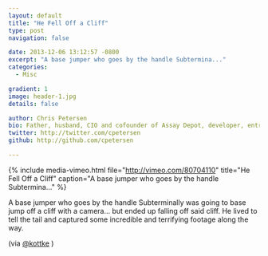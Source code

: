 ```yaml
---
layout: default
title: "He Fell Off a Cliff"
type: post
navigation: false

date: 2013-12-06 13:12:57 -0800
excerpt: "A base jumper who goes by the handle Subtermina..."
categories:
  - Misc

gradient: 1
image: header-1.jpg
details: false

author: Chris Petersen
bio: Father, husband, CIO and cofounder of Assay Depot, developer, entrepreneur and technologist.
twitter: http://twitter.com/cpetersen
github: http://github.com/cpetersen

---
```


{% include media-vimeo.html file="http://vimeo.com/80704110" title="He Fell Off a Cliff" caption="A base jumper who goes by the handle Subtermina..." %}

 A base jumper who goes by the handle Subterminally was going to base jump off a cliff with a camera… but ended up falling off said cliff. He lived to tell the tail and captured some incredible and terrifying footage along the way. 

 (via  [@kottke](http://kottke.org/13/12/slow-motion-video-of-a-base-jump-going-horribly-wrong) )
